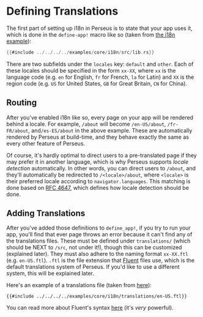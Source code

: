 # Defining Translations

The first part of setting up i18n in Perseus is to state that your app uses it, which is done in the `define-app!` macro like so (taken from [the i18n example](https://github.com/arctic-hen7/perseus/tree/main/examples/core/i18n)):

```rust
{{#include ../../../../examples/core/i18n/src/lib.rs}}
```

There are two subfields under the `locales` key: `default` and `other`. Each of these locales should be specified in the form `xx-XX`, where `xx` is the language code (e.g. `en` for English, `fr` for French, `la` for Latin) and `XX` is the region code (e.g. `US` for United States, `GB` for Great Britain, `CN` for China).

## Routing

After you've enabled i18n like so, every page on your app will be rendered behind a locale. For example, `/about` will become `/en-US/about`, `/fr-FR/about`, and`/es-ES/about` in the above example. These are automatically rendered by Perseus at build-time, and they behave exactly the same as every other feature of Perseus.

Of course, it's hardly optimal to direct users to a pre-translated page if they may prefer it in another language, which is why Perseus supports _locale detection_ automatically. In other words, you can direct users to `/about`, and they'll automatically be redirected to `/<locale>/about`, where `<locale>` is their preferred locale according to `navigator.languages`. This matching is done based on [RFC 4647](https://www.rfc-editor.org/rfc/rfc4647.txt), which defines how locale detection should be done.

## Adding Translations

After you've added those definitions to `define_app!`, if you try to run your app, you'll find that ever page throws an error because it can't find any of the translations files. These must be defined under `translations/` (which should be NEXT to `/src`, not under it!), though this can be customized (explained later). They must also adhere to the naming format `xx-XX.ftl` (e.g. `en-US.ftl`). `.ftl` is the file extension that [Fluent](https://projectfluent.org) files use, which is the default translations system of Perseus. If you'd like to use a different system, this will be explained later.

Here's an example of a translations file (taken from [here](https://github.com/arctic-hen7/perseus/blob/main/examples/core/i18n/translations/en-US.ftl)):

```fluent
{{#include ../../../../examples/core/i18n/translations/en-US.ftl}}
```

You can read more about Fluent's syntax [here](https://projectfluent.org) (it's _very_ powerful).
